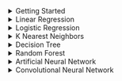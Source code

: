 
<details>
  <summary>Getting Started</summary>
  
  ## Intro
  Hello! I have designed this readme to be a beginner friendly introduction to running Python programs via the command line, as well as showing off the power of various machine learning algorithms I have coded as part of my own edification. Please feel free to contact me at David.Patrick.Storey@gmail.com if you have any questions.
  ## Anaconda
  <a href="http://anaconda.com/">Anaconda</a> is a great tool to help you get started with Python! It will help you install Python, manage packages, and integrate with Jupyter Notebooks. 
  ## Required Libraries
  To run any of my programs, you will need to have the correct libraries installed. In the section for each algorithm I will list all required libraries. To install them, you can use conda (through the Anaconda command prompt), or pip, the native Python installer. For example, to install Pytorch you can execute the following in the Anaconda prompt:
  

```
conda install -c pytorch pytorch
```

  ## How to Use 
  Once you have python and the proper libraries installed, simply download the ML_models folder, navigate to it via the command line, and use the following command (filling in the name of the program you wish to run):
  
  ```
  python <program_file_name>
  ```
  
  After the program has finished running, the accuracy of the algorithm will be printed. For classification tasks, this is simply the number of correctly classified samples to     the total number of classified samples. For regression tasks, this is the root mean squared error.
  
  ## Using Different Data Sets and Hyperparameters
  Feel free to use your own data sets! Just add them to the ML_models folder and add a couple lines of code to replace the lines below, which can be found easily by searching for "X_train, y_train =":
  
  ```
  X_train, y_train = read_dataset('Digits_X_train.csv', 'Digits_y_train.csv')
  X_test, y_test = read_dataset('Digits_X_test.csv', 'Digits_y_test.csv')
  ```
 
 X_train and X_test should be of the form (samples x features), while y_train and y_test should be of the form (labels x 1). Guides on how to change hyperparameters and what they mean will be included for each algorithm.
 
 ## Common Terms
 In this section I will include some common terms used throughout the documentation.
 
 **Sample:** This refers to a single piece of data in the training or test set.  
 **Label:** This is what we are trying to predict. For example in the digits/MNIST dataset, the sample is an image of a hand drawn digit, and the label is the value of that digit.  
 **Predictor:** The predictor is a function of the feature values of a sample which outputs a prediction for what the label of that sample should be.  
 **Loss Function:** The loss function is used to determine the global error of our model. Typically, it is a function of the weights in our model and involves the predictions made on the training data. The goal is to minimize this function for the training data, which in turn gives a stronger prediction function.  
 **Gradient Descent:** This is a technique to minimize differentiable functions. The idea is to start with random or fixed inputs (the weights) and take the negative gradient of the loss function, which will give the direction of steepest decrease in the weight space. Then, we update the weights by moving a tiny bit in that direction, hopefully closer to a minimum. This process is repeated many times. Convex loss functions are desired to prevent becoming "stuck" in local minima, but there are more advanced methods such as stochastic gradient descent to combat this.  
 **Epoch:** An epoch is one iteration of optimization.  
 **Learning Rate:** The learning rate determines how far to "step" in the direction of the gradient in each epoch of gradient descent. If the learning rate is too large, there is a risk of overshooting the minimum, and if it is too low you may need many epochs (more runtime) to reach the minimum.  
 **Training:** Machine learning models must be "trained" on sample data. All of the models here perform what is called supervised learning, meaning that we have access to data with known labels. This known data is fed into our model and used to tune it, often by optimizing a loss function.  
 **Overfitting:** It is possible that when training a model, it will become too restricted to the training data and will not be able to predict new samples with even slight variations to the training samples. Essentially, the model will be excellent at predicting the training data but will perform poorly on new data. This phenomena is known as overfitting.  
 **Regularization:** This is a technique used to reduce overfitting. It usually involves adding a term called a regularization term to the loss function which reduces the complexity of the predictor in some way, often by penalizing the total value of the weights.  
  
</details>

<details>
  <summary>Linear Regression</summary>
  
  ## Where it all Began...
  Linear regression predicts the label for a piece of data as a linear combination of its feature values. This is not a classification task but rather attempts to predict real number values, and thus I use the root mean squared error to measure accuracy. The pearson correlation coefficient is another popular accuracy metric. The bread and butter of these types of algorithms revolve around using calculus to minimize the value of a loss function which, when evaluated for all predicted values, provides some notion of total error. My implementation includes a variation known as ridge regression as well.
  
  ## Required Libraries
  The following Python libraries are required for this program: Numpy and Pandas.
  
  ## Hyperparameters 
  **lr:** Learning rate, a number specifying how much to update the loss function at each gradient descent step.  
  **mode:** Choose between ordinary linear regression ('OLR') and ridge regression ('Ridge').  
  **reg:** Regularization constant, a number specifying how heavily to weight the regularization term (only needed for the ridge regression mode).  
  
  Hyperparameters can be adjusted in the line below. Feel free to experiment!
  
  ```
  my_Lin_Reg = Lin_Reg(X_train_norm, y_train, c, lr=0.01, mode='Ridge', reg=0.5) # Adjust parameters here
  ```
  
</details>

<details>
  <summary>Logistic Regression</summary>
  
  ## It's Classification Time!
  Logistic regression is used for classification tasks. Rather than predict the value of a sample, it uses the logistic function to predict the probability that a sample is in one of two categories. But what if we want more than two possible labels? Don't worry, there are a several ways that this problem can be solved! This is what is known as a multiclass classification problem, and the strategy we elect to use is called the one vs. all method. Essentially, we calculate the probability that the sample should have each label seperately, and then we choose the label with the highest probability as our prediction. Another problem is the non numerical nature of categorical data. How are we supposed to use a function to predict a non numerical value? Thankfully, we have a solution to this problem as well. We use a technique called one hot encoding to transform our labels into vectors. For example, if we had three labels, we could view them as the vectors [1,0,0], [0,1,0], and [0,0,1].
  
  ## Required Libraries
  The following Python libraries are required for this program: Numpy and Pandas.
  
  ## Hyperparameters 
  **lr:** Learning rate, a number specifying how much to update the loss function at each gradient descent step.  
  **reg:** Regularization constant, a number specifying how heavily to weight the regularization term.  
  
  Hyperparameters can be adjusted in the line below. Feel free to experiment!
  
  ```
  my_Log_Reg = Log_Reg(X_train_norm, y_train_ohe, c, lr=0.01, reg=0.5)
  ```
  
</details>

<details>
  <summary>K Nearest Neighbors</summary>
  
  ## Simple but Powerful!
  K nearest neighbors (or knn for short) is perhaps the easiest of these algorithms to understand, but can nonetheless be a very powerful classification tool. To begin, a notion of distance between data samples is defined (often just Euclidean or "physical" distance). Then, to classify a sample you pick a number (this is the k value) and find the k samples in the test set closest to it under the notion of distance chosen to the sample you want to classify. The predicted value is simply whatever the most common label in this subset is, and if there is a tie you choose randomly! Knn also has the added bonus of being easy to train, since the only adjustable parameter is the k value. Notice that this program uses the IRIS dataset which can be retrieved directly in the script using sklearn!
  
  ```
  iris_dataset = load_iris()
  X_train, X_test, y_train, y_test = train_test_split(iris_dataset['data'], iris_dataset['target'], random_state = 0)
  ```
  
  ## Required Libraries
  The following Python libraries are required for this program: Numpy, Pandas, Collections, and Sklearn.
  
  ## Hyperparameters 
  **k:** The number of neighbors considered, an integer.  
  **mode:** The distance function used, either euclidean ('eucl') or manhattan ('manhattan').  
  
  Hyperparameters can be adjusted in the line below. Feel free to experiment!
  
  ```
  my_kNN = kNN(X_train_norm, y_train, X_test_norm, k=3, mode='manhattan')
  ```
  
</details>

<details>
  <summary>Decision Tree</summary>
  
  ## Decisions, Decisions, Decisions...
  Note: Decision trees can also be used for regression (which my code includes an option for), but I only explain how they are used for classification here. 
  
  The way a decision tree classifies a sample is essentially a flowchart. The tree is comprised of many nodes, and the sample is passed from one node to the next until it reaches a so called leaf node. At each node, a series of conditions determine the next node the sample is passed to. These conditions could be anything, and are easiest to think about in the form of questions. For example, a node might ask "What color is the sample?" and branch out to 3 nodes representing red, blue, and green. One strength of decision trees is the ability to follow a sample down the tree and see the exact process by which it was classified! For numerical feature values, these conditions are often just inequalities. In my program, each node is either a leaf node or splits into two other nodes. A leaf node simply classifies a sample that reaches it, so it does not split into any more nodes. 
  
  But how does one choose when to stop splitting and designate a node as a leaf node, which conditions to use to split nodes, and how many times to branch nodes? To determine when a node should stop splitting and become a leaf node, we use something called the purity of the node. Essentially, we run our training data through the tree and if a large portion of the data at a node has the same label, that node is considered to be more pure than if there is an even mix. If a node ends up with all samples with the same label, that node is pure. There are several ways to measure purity, but we use the most common which is called the GINI score. If a node is completely pure, we designate it as a leaf node. The effectiveness of splitting conditions of a node are measured by something called GAIN, which is a function of the GINI score of the parent node and that of the nodes it splits to. Since there are a finite number of features, we can test every possible splitting condition for a single feature to find the best split for that feature, and repeat this process to find the best splitting condition across all features. It is by this process that the tree is generated, but the user still must decide how many times to branch (called the max depth), and typically will assign a minimum number of samples in a node to consider splitting it (for example, it doesn't make sense to split a node with only one sample in it). Due to these practices, not all leaf nodes will be completely pure. If there is a tie for training samples classified in one of these nodes, the label designated by the node is chosen arbitrarily. The maximum depth and minimum split are hyper parameters that must be tuned by the user. Decision trees are often "pruned" by removing some nodes from the tree, but I will not cover pruning techniques here.
  
  ## Required Libraries
  The following Python libraries are required for this program: Numpy, Pandas, Scipy, and Sklearn.
  
  ## Hyperparameters 
  **max_depth:** The maximum number of layers the tree can have, an integer.  
  **min_samples:** The minimum number of training samples in a node for it to be considered for splitting, an integer.  
  **mode:** Set to 'classifier' for classification tasks and 'regressor' for regression tasks.  
  
  Hyperparameters can be adjusted in the line below. Feel free to experiment!
  
  ```
  myTree = DecisionTree(max_depth=11, min_samples_split=1, mode='classifier')
  ```
  
</details>

<details>
  <summary>Random Forest</summary>
  
  ## See the Forest for the Trees
  The random forest is an ensemble method built on the decision tree to reduce overfitting. It is a very powerful method used for both classification and regression that typically provides high accuracy while also being easier to tune than neural networks, so it is a great place for beginners to start digging in to model training. For this method, a large number of decision trees are built and a prediction is made by choosing the label predicted by the majority of these trees. 
  
  To build each of these trees, a number of samples are selected randomly from the sample set to run through the tree, and at each node a random subset of features are chosen to determine the splitting condition. Trees are typically much smaller in a random forest and are not pruned. 

  ## Required Libraries
  The following Python libraries are required for this program: Numpy, Pandas, Scipy, Collections, and Sklearn.
  
  ## Hyperparameters 
  **num_trees:** The number of trees generated, an integer.  
  **num_samples:** The number of samples used to construct each individual tree, an integer.  
  **max_depth:** The maximum number of layers each tree can have, an integer.  
  **mode:** Set to 'classifier' for classification tasks and 'regressor' for regression tasks.  
  
  Hyperparameters can be adjusted in the line below. Feel free to experiment!
  
  ```
  myForest = Random_Forest(X_train_norm, y_train, num_trees=1000, num_samples=100, max_depth=6, mode='classifier')
  ```
  
</details>

<details>
  <summary>Artificial Neural Network</summary>
  
  ## A Revolutionary Powerhouse
  The neural network is an infamous machine learning model that really propelled the rise of the big data era due to its extreme accuracy when large amounts of training data is available. It works by feeding a sample through a series of interconnected layers of "neurons". The input layer consists of one neuron for each feature, with values determined by the feature values. Then, each of these neurons is connected to the next layer, called a hidden layer. The value at each neuron in this hidden layer is determined in two steps. First, we take a weighted (the wieghts are trained) linear combination of the neuron values from the previous layer. Then we apply an activation function (used to add non linearity) to this linear combination and the result is the value of our neuron. In this way, each neuron is connected to all the neurons of the previous layer, and the weights determine how much each neuron in the previous layer contributes to the neurons of the current layer. This process is repeated, possibly many times for big data applications, with various numbers of neurons and activation functions at each layer. At the end of the network there is an output layer which typically consists of one neuron for each label category for classification tasks, or one neuron for regression tasks. A different activation function is used for the output layer, for example the softmax function is used for multiclass classification problems. Finally, an algorithm called backpropagation is used to update and optimize the weights. I won't go into detail here, but it essentially amounts to using the chain rule to perform gradient descent by accumulating global error one layer at a time. 
  
  The tricky part about neural networks is that they can be difficult to design and train, and often don't offer much of a performance boost without huge amounts of data. The number of layers, which activation function to use at each layer, and how many neurons are in each layer are all hyper parameters. To make matters more complicated, most sophisticated models involving neural networks combine them with other models, or use variations of the neural network which require even more tuning. For this reason, despite their potential predictive power, they are often not the first choise for initial exploration of data or for tasks where accuracy optimization isn't a priority.

  ## Required Libraries
  The following Python libraries are required for this program: Numpy, Pandas, and Pytorch (used for the ability to run off of GPU).
  
  ## Hyperparameters 
  **num_hidden_layers:** The number of hidden layers in the network, an integer.  
  **num_hidden_neurons:** The number of neurons in each layer, a list of length num_hidden_layers (e.g. [100,150] would set the first hiden layer to have 100 neurons, and the second to have 150 neurons).  
  **epoch_num:** The number of times to run backpropagation, an integer.  
  **mode:** Set to 'classifier' for classification tasks and 'regressor' for regression tasks.  
  **reg:** The regularization constant, a number.  
  **lr:** The learning rate, a number.  
  
  Hyperparameters can be adjusted in the line below. Feel free to experiment!
  
  ```
  myNN = whole_network(X_train_norm, y_train_ohe, num_hidden_layers=2, num_hidden_neurons=[100, 100], epoch_num=2500, reg=0.1, lr=0.01)
  ```
  
</details>

<details>
  <summary>Convolutional Neural Network</summary>
  
  ## Pictures Please!
  The convolutional neural network is a variation of the neural network which has shown a lot of success in image recognition problems. It has a similar structure of layers which an image is passed through, but in this case the output is often used as the input for an artificial network which makes the final prediction. Instead of hidden layers, there are alternating convolution layers and pooling layers. The convolution layers involve passing small filters (e.g. 3x3) over the input of the layer (the image, or in later layers a distorted version of it). As the filter is passed over the image, each patch is convolved with the filter, and the sum of these convolutions is taken and an activation fucntion is applied. Since there are multiple filters, we end up with multiple image outputs. The values of these filters are learned in the training process, and by looking at the output images of the first layer, one can see that the learned filters often perform specific functions such as blurring, embossing, and edge detection. The pooling layers downsample the outputs of the convolutional layers to further reduce the resolution and dimension of the image. This serves to reduce the number of parameters in the network, as well as reduce overfitting. After the image is fed through the convolution and max pooling layers, it is flattened into a vector and fed into an artifical neural network.
  
  ## Required Libraries
  The following Python libraries are required for this program: Numpy, Pandas, Scipy, Skimage, and Random.
  
  ## Hyperparameters 
  NOTE: My implementation is not well optimized, so it can take a while to run.

  **hidden_nn_1:** The number of neurons in first layer of the ANN, an integer.  
  **hidden_nn_2:** The number of neurons in the second layer of the ANN, an integer.  
  **conv_h:** The height of the convolution filters, an integer.  
  **conv_w:** The width of the convolution filters, an integer.  
  **pool_h:** The height of the pooling filter, an integer.  
  **pool_w:** The width of the pooling filter, an integer.  
  **num_filters:** The number of convolution filters to be applied in the convolution layer, an integer.  
  **lr:** The learning rate, a number.  
  **reg:** The regularization constant, an integer.  
  
  For the second two lines, you can choose how many epochs to run as well as how many samples to use for the mini batch gradient descent.
  
  Hyperparameters can be adjusted in the lines below. Feel free to experiment!
  
  ```
  my_NN = conv_NN(X_train_norm, y_train_ohe, hidden_nn_1=100, hidden_nn_2=100, conv_h=3, conv_w=3,\
                pool_h=2, pool_w=2, num_filters=16, lr=0.1, reg=.000001)
  . . .             
  for epoch in range(3000):
    my_NN.convolution_minibatch_fit(20)
  ```
  
</details>
